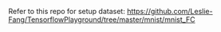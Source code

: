 Refer to this repo for setup dataset:
https://github.com/Leslie-Fang/TensorflowPlayground/tree/master/mnist/mnist_FC
